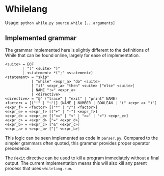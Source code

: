 # Whilelang

Usage: `python while.py source.while [...arguments]`

## Implemented grammar

The grammar implemented here is slightly different to the definitions of While
that can be found online, largely for ease of implementation.

```
<suite> = EOF
        | "(" <suite> ")"
        | <statement> *(";" <statement>)
<statement> = "skip"
            | "while" <expr_a> "do" <suite>
            | "if" <expr_a> "then" <suite> ["else" <suite>]
            | NAME ":=" <expr_a>
            | <directive>
<directive> = "@" ("trace" | "exit" | "print" NAME)
<factor> = [("!" | "¬")] (NAME | NUMBER | BOOLEAN | "(" <expr_a> ")")
<expr_f> = <factor> [("*" | "/") <factor>]
<expr_e> = <expr_f> [("+" | "-") <expr_f>]
<expr_d> = <expr_e> [("<=" | "<" | ">=" | ">") <expr_e>]
<expr_c> = <expr_d> ["=" <expr_d>]
<expr_b> = <expr_c> ["&" <expr_c>]
<expr_a> = <expr_b> ["|" <expr_b>]
```

This logic can be seen implemented as code in `parser.py`. Compared to the
simpler grammars often quoted, this grammar provides proper operator
precedence.

The `@exit` directive can be used to kill a program immediately without a final
output. The current implementation means this will also kill any parent process
that uses `whilelang.run`.
